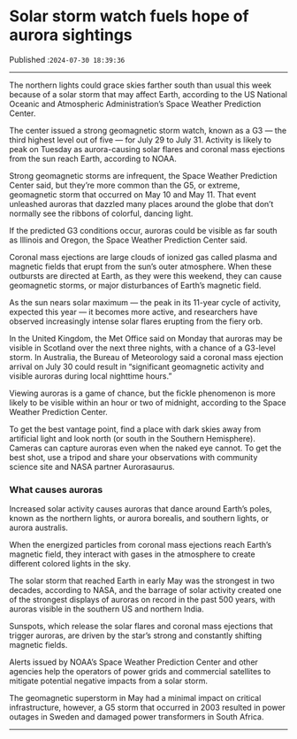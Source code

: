# Solar storm watch fuels hope of aurora sightings

Published :`2024-07-30 18:39:36`

---

The northern lights could grace skies farther south than usual this week because of a solar storm that may affect Earth, according to the US National Oceanic and Atmospheric Administration’s Space Weather Prediction Center.

The center issued a strong geomagnetic storm watch, known as a G3 — the third highest level out of five — for July 29 to July 31. Activity is likely to peak on Tuesday as aurora-causing solar flares and coronal mass ejections from the sun reach Earth, according to NOAA.

Strong geomagnetic storms are infrequent, the Space Weather Prediction Center said, but they’re more common than the G5, or extreme, geomagnetic storm that occurred on May 10 and May 11. That event unleashed auroras that dazzled many places around the globe that don’t normally see the ribbons of colorful, dancing light.

If the predicted G3 conditions occur, auroras could be visible as far south as Illinois and Oregon, the Space Weather Prediction Center said.

Coronal mass ejections are large clouds of ionized gas called plasma and magnetic fields that erupt from the sun’s outer atmosphere. When these outbursts are directed at Earth, as they were this weekend, they can cause geomagnetic storms, or major disturbances of Earth’s magnetic field.

As the sun nears solar maximum — the peak in its 11-year cycle of activity, expected this year — it becomes more active, and researchers have observed increasingly intense solar flares erupting from the fiery orb.

In the United Kingdom, the Met Office said on Monday that auroras may be visible in Scotland over the next three nights, with a chance of a G3-level storm. In Australia, the Bureau of Meteorology said a coronal mass ejection arrival on July 30 could result in “significant geomagnetic activity and visible auroras during local nighttime hours.”

Viewing auroras is a game of chance, but the fickle phenomenon is more likely to be visible within an hour or two of midnight, according to the Space Weather Prediction Center.

To get the best vantage point, find a place with dark skies away from artificial light and look north (or south in the Southern Hemisphere). Cameras can capture auroras even when the naked eye cannot. To get the best shot, use a tripod and share your observations with community science site and NASA partner Aurorasaurus.

### What causes auroras

Increased solar activity causes auroras that dance around Earth’s poles, known as the northern lights, or aurora borealis, and southern lights, or aurora australis.

When the energized particles from coronal mass ejections reach Earth’s magnetic field, they interact with gases in the atmosphere to create different colored lights in the sky.

The solar storm that reached Earth in early May was the strongest in two decades, according to NASA, and the barrage of solar activity created one of the strongest displays of auroras on record in the past 500 years, with auroras visible in the southern US and northern India.

Sunspots, which release the solar flares and coronal mass ejections that trigger auroras, are driven by the star’s strong and constantly shifting magnetic fields.

Alerts issued by NOAA’s Space Weather Prediction Center and other agencies help the operators of power grids and commercial satellites to mitigate potential negative impacts from a solar storm.

The geomagnetic superstorm in May had a minimal impact on critical infrastructure, however, a G5 storm that occurred in 2003 resulted in power outages in Sweden and damaged power transformers in South Africa.

---


